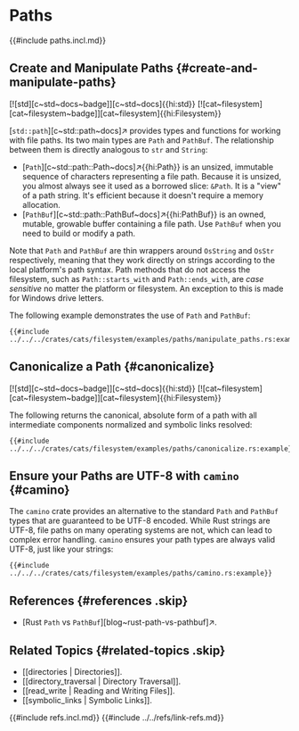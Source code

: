 # Paths

{{#include paths.incl.md}}

## Create and Manipulate Paths {#create-and-manipulate-paths}

[![std][c~std~docs~badge]][c~std~docs]{{hi:std}} [![cat~filesystem][cat~filesystem~badge]][cat~filesystem]{{hi:Filesystem}}

[`std::path`][c~std::path~docs]↗ provides types and functions for working with file paths. Its two main types are `Path` and `PathBuf`. The relationship between them is directly analogous to `str` and `String`:

- [`Path`][c~std::path::Path~docs]↗{{hi:Path}} is an unsized, immutable sequence of characters representing a file path. Because it is unsized, you almost always see it used as a borrowed slice: `&Path`. It is a "view" of a path string. It's efficient because it doesn't require a memory allocation.
- [`PathBuf`][c~std::path::PathBuf~docs]↗{{hi:PathBuf}} is an owned, mutable, growable buffer containing a file path. Use `PathBuf` when you need to build or modify a path.

Note that `Path` and `PathBuf` are thin wrappers around `OsString` and `OsStr` respectively, meaning that they work directly on strings according to the local platform's path syntax. Path methods that do not access the filesystem, such as `Path::starts_with` and `Path::ends_with`, are _case sensitive_ no matter the platform or filesystem. An exception to this is made for Windows drive letters.

The following example demonstrates the use of `Path` and `PathBuf`:

```rust,editable
{{#include ../../../crates/cats/filesystem/examples/paths/manipulate_paths.rs:example}}
```

## Canonicalize a Path {#canonicalize}

[![std][c~std~docs~badge]][c~std~docs]{{hi:std}} [![cat~filesystem][cat~filesystem~badge]][cat~filesystem]{{hi:Filesystem}}

The following returns the canonical, absolute form of a path with all intermediate components normalized and symbolic links resolved:

```rust,editable
{{#include ../../../crates/cats/filesystem/examples/paths/canonicalize.rs:example}}
```

## Ensure your Paths are UTF-8 with `camino` {#camino}

The `camino` crate provides an alternative to the standard `Path` and `PathBuf` types that are guaranteed to be UTF-8 encoded. While Rust strings are UTF-8, file paths on many operating systems are not, which can lead to complex error handling. `camino` ensures your path types are always valid UTF-8, just like your strings:

```rust,editable
{{#include ../../../crates/cats/filesystem/examples/paths/camino.rs:example}}
```

## References {#references .skip}

- [Rust `Path` vs `PathBuf`][blog~rust-path-vs-pathbuf]↗.

## Related Topics {#related-topics .skip}

- [[directories | Directories]].
- [[directory_traversal | Directory Traversal]].
- [[read_write | Reading and Writing Files]].
- [[symbolic_links | Symbolic Links]].

{{#include refs.incl.md}}
{{#include ../../refs/link-refs.md}}

<div class="hidden">
</div>

